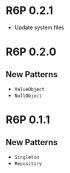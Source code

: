 # R6P 0.2.1

- Update system files

# R6P 0.2.0

## New Patterns

-   `ValueObject` 
-   `NullObject`

# R6P 0.1.1

## New Patterns

-   `Singleton` 
-   `Repository` 

